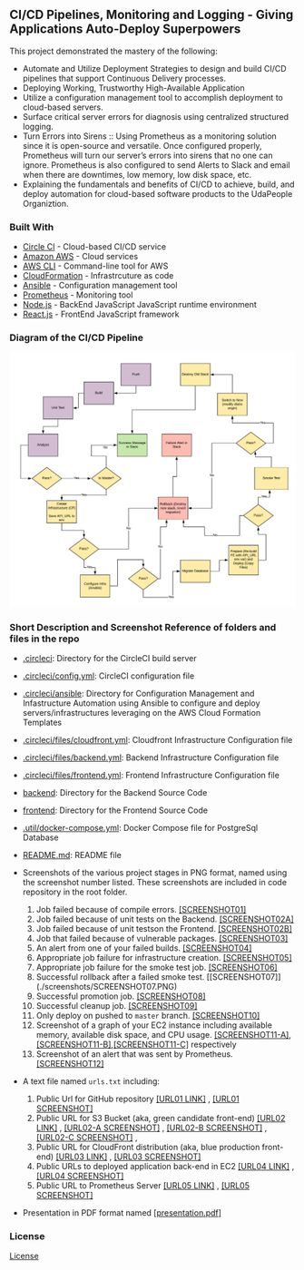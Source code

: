 

## CI/CD Pipelines, Monitoring and Logging - Giving Applications Auto-Deploy Superpowers

This project demonstrated the mastery of the following:

- Automate and Utilize Deployment Strategies to design and build CI/CD pipelines that support Continuous Delivery processes.
- Deploying Working, Trustworthy High-Available Application
- Utilize a configuration management tool to accomplish deployment to cloud-based servers.
- Surface critical server errors for diagnosis using centralized structured logging.
- Turn Errors into Sirens :: Using Prometheus as a monitoring solution since it is open-source and versatile. Once configured properly, Prometheus will turn our server’s errors into sirens that no one can ignore. Prometheus is also configured to send Alerts to Slack and email when there are downtimes, low memory, low disk space, etc.
- Explaining the fundamentals and benefits of CI/CD to achieve, build, and deploy automation for cloud-based software products to the UdaPeople Organiztion.




### Built With

- [Circle CI](www.circleci.com) - Cloud-based CI/CD service
- [Amazon AWS](https://aws.amazon.com/) - Cloud services
- [AWS CLI](https://aws.amazon.com/cli/) - Command-line tool for AWS
- [CloudFormation](https://aws.amazon.com/cloudformation/) - Infrastrcuture as code
- [Ansible](https://www.ansible.com/) - Configuration management tool
- [Prometheus](https://prometheus.io/) - Monitoring tool
- [Node.js](https://nodejs.org/) - BackEnd JavaScript JavaScript runtime environment
- [React.js](https://react.dev/) - FrontEnd JavaScript framework 






### Diagram of the CI/CD Pipeline 
![Diagram of CI/CD Pipeline we will be building.](udapeople-pipeline.png)




### Short Description and Screenshot Reference of folders and files in the repo

- [.circleci](./.circleci): Directory for the CircleCI build server
- [.circleci/config.yml](./.circleci/config.yml): CircleCI configuration file
- [.circleci/ansible](./.circleci/ansible): Directory for Configuration Management and Infastructure Automation using Ansible to configure and deploy servers/infrastructures leveraging on the AWS Cloud Formation Templates
- [.circleci/files/cloudfront.yml](./.circleci/files/cloudfront.yml): Cloudfront Infrastructure Configuration file
- [.circleci/files/backend.yml](./.circleci/files/backend.yml): Backend Infrastructure Configuration file
- [.circleci/files/frontend.yml](./.circleci/files/cloudfront.yml): Frontend Infrastructure Configuration file
- [backend](./backend): Directory for the Backend Source Code
- [frontend](./frontend): Directory for the Frontend Source Code
- [.util/docker-compose.yml](./.util/docker-compose.yml): Docker Compose file for PostgreSql Database
- [README.md](./README.md): README file

- Screenshots of the various project stages in PNG format, named using the screenshot number listed. These screenshots are included in code repository in the root folder.
  1. Job failed because of compile errors. [[SCREENSHOT01]](./screenshots/SCREENSHOT01.PNG)
  1. Job failed because of unit tests on the Backend. [[SCREENSHOT02A]](./screenshots/SCREENSHOT02A.PNG)
  1. Job failed because of unit testson the Frontend. [[SCREENSHOT02B]](./screenshots/SCREENSHOT02B.PNG)
  1. Job that failed because of vulnerable packages. [[SCREENSHOT03]](./screenshots/SCREENSHOT03.PNG)
  1. An alert from one of your failed builds. [[SCREENSHOT04]](./screenshots/SCREENSHOT04.PNG)
  1. Appropriate job failure for infrastructure creation. [[SCREENSHOT05]](./screenshots/SCREENSHOT05.PNG)
  1. Appropriate job failure for the smoke test job. [[SCREENSHOT06]](./screenshots/SCREENSHOT06.PNG)
  1. Successful rollback after a failed smoke test. [[SCREENSHOT07]] (./screenshots/SCREENSHOT07.PNG) 
  1. Successful promotion job. [[SCREENSHOT08]](./screenshots/SCREENSHOT08.PNG)
  1. Successful cleanup job. [[SCREENSHOT09]](./screenshots/SCREENSHOT09.PNG)
  1. Only deploy on pushed to `master` branch. [[SCREENSHOT10]](./screenshots/SCREENSHOT10.PNG)
  1. Screenshot of a graph of your EC2 instance including available memory, available disk space, and CPU usage. [[SCREENSHOT11-A]](./screenshots/SCREENSHOT11-A.PNG),[[SCREENSHOT11-B]](./screenshots/SCREENSHOT11-B.PNG),[[SCREENSHOT11-C]](./screenshots/SCREENSHOT11-C.PNG) respectively
  1. Screenshot of an alert that was sent by Prometheus. [[SCREENSHOT12]](./screenshots/SCREENSHOT12.PNG)

- A text file named `urls.txt`  including:
  1. Public Url for GitHub repository  [[URL01 LINK]](./screenshots/url.txt) , [[URL01 SCREENSHOT]](./screenshots/URL01_SCREENSHOT.PNG)
  1. Public URL for S3 Bucket (aka, green candidate front-end) [[URL02 LINK]](./screenshots/url.txt) , [[URL02-A SCREENSHOT]](./screenshots/URL02-ADD_EMPLOYEE_S3_URL.PNG) , [[URL02-B SCREENSHOT]](./screenshots/URL02-ADD_EMPLOYEE_S3_URL2.PNG) , [[URL02-C SCREENSHOT]](./screenshots/URL02-ADD_EMPLOYEE_S3_URL3.PNG) , 
  1. Public URL for CloudFront distribution (aka, blue production front-end) [[URL03 LINK]](./screenshots/url.txt) , [[URL03 SCREENSHOT]](./screenshots/URL03_SCREENSHOT.PNG)
  1. Public URLs to deployed application back-end in EC2 [[URL04 LINK]](./screenshots/url.txt) , [[URL04 SCREENSHOT]](./screenshots/URL04_SCREENSHOT.PNG)
  1. Public URL to Prometheus Server [[URL05 LINK]](./screenshots/url.txt) , [[URL05 SCREENSHOT]](./screenshots/URL05_SCREENSHOT.PNG)

- Presentation in PDF format named [[presentation.pdf]](./presentation.pdf)






### License

[License](LICENSE.md)
